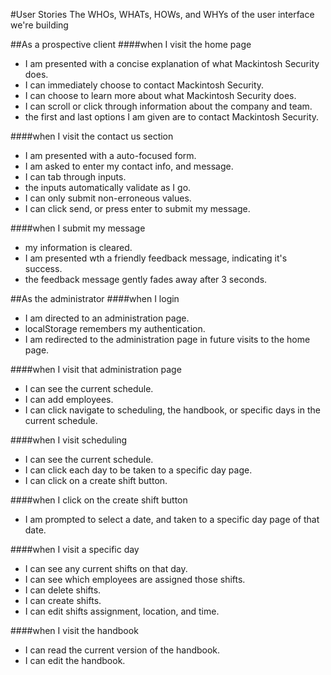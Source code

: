 #User Stories
The WHOs, WHATs, HOWs, and WHYs of the user interface we're building

##As a prospective client
####when I visit the home page
- I am presented with a concise explanation of what Mackintosh Security does.
- I can immediately choose to contact Mackintosh Security.
- I can choose to learn more about what Mackintosh Security does.
- I can scroll or click through information about the company and team.
- the first and last options I am given are to contact Mackintosh Security.

####when I visit the contact us section
- I am presented with a auto-focused form.
- I am asked to enter my contact info, and message.
- I can tab through inputs.
- the inputs automatically validate as I go.
- I can only submit non-erroneous values.
- I can click send, or press enter to submit my message.

####when I submit my message
- my information is cleared.
- I am presented wth a friendly feedback message, indicating it's success.
- the feedback message gently fades away after 3 seconds.

##As the administrator
####when I login
- I am directed to an administration page.
- localStorage remembers my authentication.
- I am redirected to the administration page in future visits to the home page.

####when I visit that administration page
- I can see the current schedule.
- I can add employees.
- I can click navigate to scheduling, the handbook, or specific days in the current schedule.

####when I visit scheduling
- I can see the current schedule.
- I can click each day to be taken to a specific day page.
- I can click on a create shift button.

####when I click on the create shift button
- I am prompted to select a date, and taken to a specific day page of that date.

####when I visit a specific day
- I can see any current shifts on that day.
- I can see which employees are assigned those shifts.
- I can delete shifts.
- I can create shifts.
- I can edit shifts assignment, location, and time.

####when I visit the handbook
- I can read the current version of the handbook.
- I can edit the handbook.
